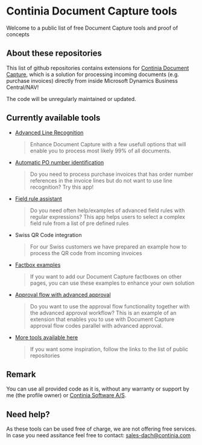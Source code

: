 # Continia Document Capture tools

Welcome to a public list of free Document Capture tools and proof of concepts

## About these repositories
This list of github repositories contains extensions for [Continia Document Capture](http://continia.com/documentcapture-for-dynamics-nav.aspx), which is a solution for processing incoming documents (e.g. purchase invoices) directly from inside Microsoft Dynamics Business Central/NAV!

The code will be unregularly maintained or updated.

## Currently available tools
- [Advanced Line Recognition](https://github.com/document-capture/Advanced-Line-Recognition/)
  > Enhance Document Capture with a few usefull options that will enable you to process most likely 99% of all documents.
- [Automatic PO number identification](https://github.com/document-capture/Automatic-PO-number-identification)
  > Do you need to process purchase invoices that has order number references in the invoice lines but do not want to use line recognition? Try this app!
- [Field rule assistant](https://github.com/document-capture/field-rule-assistant)
  > Do you need often help/examples of advanced field rules with regular expressions? This app helps users to select a complex field rule from a list of pre defined rules
- Swiss QR Code integration
  > For our Swiss customers we have prepared an example how to process the QR code from incoming invoices
- [Factbox examples](https://github.com/document-capture/factbox-examples)
  > If you want to add our Document Capture factboxes on other pages, you can use these examples to enhance your own solution
- [Approval flow with advanced approval](https://github.com/document-capture/approval-flow-with-advanced-approval)
  > Do you want to use the approval flow functionality together with the advanced approval workflow? This is an example of an extension that enables you to use with Document Capture approval flow codes parallel with advanced approval.
- [More tools available here](https://github.com/orgs/document-capture/repositories)
  > If you want some inspiration, follow the links to the list of public repositories

## Remark ##
You can use all provided code as it is, without any warranty or support by me (the profile owner) or [Continia Software A/S](https://www.continia.com "Continia Software"). 

## Need help? ##
As these tools can be used free of charge, we are not offering free services. In case you need assitance feel free to contact: sales-dach@continia.com
